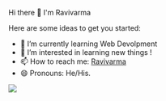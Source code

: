 Hi there 👋 I'm Ravivarma


<!-- **Ravivarma-Balthu-05/Ravivarma-Balthu-05** is a ✨ _special_ ✨ repository because its `README.md` (this file) appears on your GitHub profile. -->

Here are some ideas to get you started:

<!-- - 🔭 I’m currently working on Web Devolpment. -->
- 🌱 I’m currently learning Web Devolpment 
- 👀 I’m interested in learning new things !
- 📫 How to reach me: [Ravivarma](https://ravivarma.vercel.app)
- 😄 Pronouns: He/His.
<!-- - 👯 I’m looking to collaborate on ... -->
<!-- - 🤔 I’m looking for help with ... -->
<!-- - 💬 Ask me about ... -->






<img src="https://github-readme-stats.vercel.app/api?username=ravivarma-balthu-05&&show_icons=true&title_color=ffffff&icon_color=bb2acf&text_color=daf7dc&bg_color=151515">
